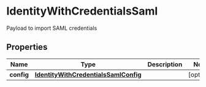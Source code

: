 

# IdentityWithCredentialsSaml

Payload to import SAML credentials

## Properties

| Name | Type | Description | Notes |
|------------ | ------------- | ------------- | -------------|
|**config** | [**IdentityWithCredentialsSamlConfig**](IdentityWithCredentialsSamlConfig.md) |  |  [optional] |



